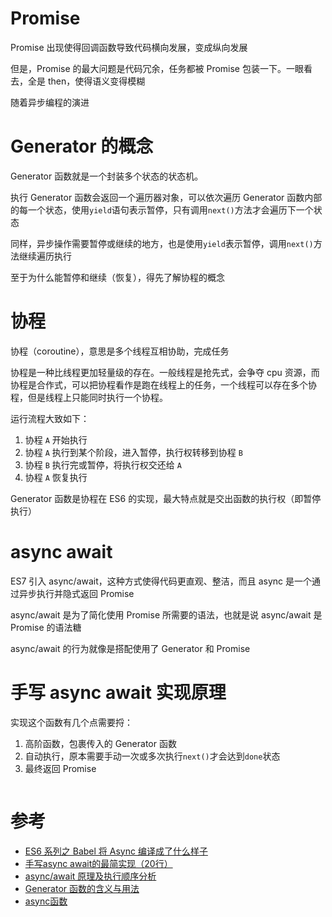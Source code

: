 # Promise
Promise 出现使得回调函数导致代码横向发展，变成纵向发展

但是，Promise 的最大问题是代码冗余，任务都被 Promise 包装一下。一眼看去，全是 then，使得语义变得模糊

随着异步编程的演进


# Generator 的概念
Generator 函数就是一个封装多个状态的状态机。

执行 Generator 函数会返回一个遍历器对象，可以依次遍历 Generator 函数内部的每一个状态，使用`yield`语句表示暂停，只有调用`next()`方法才会遍历下一个状态

同样，异步操作需要暂停或继续的地方，也是使用`yield`表示暂停，调用`next()`方法继续遍历执行

至于为什么能暂停和继续（恢复），得先了解协程的概念

# 协程
协程（coroutine），意思是多个线程互相协助，完成任务

协程是一种比线程更加轻量级的存在。一般线程是抢先式，会争夺 cpu 资源，而协程是合作式，可以把协程看作是跑在线程上的任务，一个线程可以存在多个协程，但是线程上只能同时执行一个协程。

运行流程大致如下：
1. 协程 `A` 开始执行
2. 协程 `A` 执行到某个阶段，进入暂停，执行权转移到协程 `B`
3. 协程 `B` 执行完或暂停，将执行权交还给 `A`
4. 协程 `A` 恢复执行

Generator 函数是协程在 ES6 的实现，最大特点就是交出函数的执行权（即暂停执行）

# async await
ES7 引入 async/await，这种方式使得代码更直观、整洁，而且 async 是一个通过异步执行并隐式返回 Promise

async/await 是为了简化使用 Promise 所需要的语法，也就是说 async/await 是 Promise 的语法糖

async/await 的行为就像是搭配使用了 Generator 和 Promise

# 手写 async await 实现原理
实现这个函数有几个点需要捋：
1. 高阶函数，包裹传入的 Generator 函数
2. 自动执行，原本需要手动一次或多次执行`next()`才会达到`done`状态
3. 最终返回 Promise 
```js
```

# 参考
- [ES6 系列之 Babel 将 Async 编译成了什么样子](https://github.com/mqyqingfeng/Blog/issues/103)
- [手写async await的最简实现（20行）](https://juejin.cn/post/6844904102053281806)
- [async/await 原理及执行顺序分析](https://juejin.cn/post/6844903988584775693)
- [Generator 函数的含义与用法](http://www.ruanyifeng.com/blog/2015/04/generator.html)
- [async函数](https://developer.mozilla.org/zh-CN/docs/Web/JavaScript/Reference/Statements/async_function)